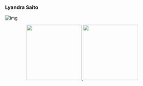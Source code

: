 ### Lyandra Saito
![img](https://cdna.artstation.com/p/assets/images/images/021/720/920/original/pixel-jeff-mario.gif?1572709433)
<div align="center">
<a href="https://github.com/lyandrasaito">
<img height="180em" src="https://github-readme-stats.vercel.app/api?username=lyandrasaito&show_icons=true&theme=tokyonight&include_all_commits=true&count_private=true"/>
<img height="180em" src="https://github-readme-stats.vercel.app/api/top-langs/?username=lyandrasaito&layout=compact&langs_count=7&theme=dark"/>
</div>
   

   
<!--
**lyandrasaito/lyandrasaito** is a ✨ _special_ ✨ repository because its `README.md` (this file) appears on your GitHub profile.

Here are some ideas to get you started:

- 🔭 I’m currently working on ...
- 🌱 I’m currently learning ...
- 👯 I’m looking to collaborate on ...
- 🤔 I’m looking for help with ...
- 💬 Ask me about ...
- 📫 How to reach me: ...
- 😄 Pronouns: ...
- ⚡ Fun fact: ...
-->
